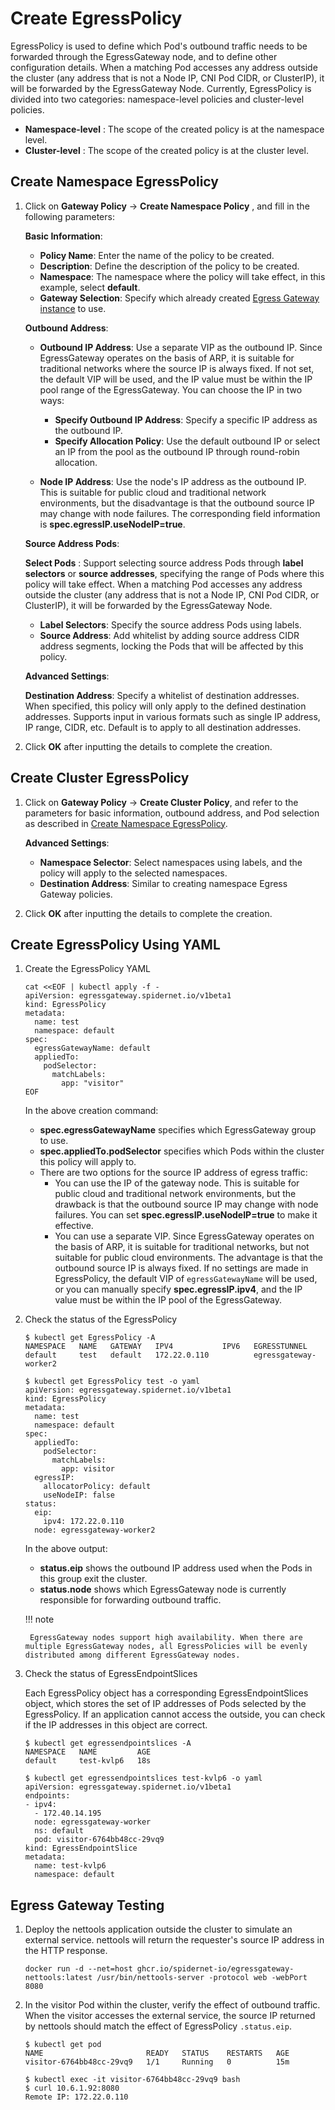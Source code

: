 # Create EgressPolicy

EgressPolicy is used to define which Pod's outbound traffic needs to be forwarded through the EgressGateway node, and to define other configuration details.
When a matching Pod accesses any address outside the cluster (any address that is not a Node IP, CNI Pod CIDR, or ClusterIP), it will be forwarded by the EgressGateway Node.
Currently, EgressPolicy is divided into two categories: namespace-level policies and cluster-level policies.

- __Namespace-level__ : The scope of the created policy is at the namespace level.
- __Cluster-level__ : The scope of the created policy is at the cluster level.

## Create Namespace EgressPolicy

1. Click on __Gateway Policy__ -> __Create Namespace Policy__ , and fill in the following parameters:

    <!-- ![egresspolicy-create-1](../../images/egresspolicy-create-1.jpg) -->

    **Basic Information**:
    
    * __Policy Name__: Enter the name of the policy to be created.
    * __Description__: Define the description of the policy to be created.
    * __Namespace__: The namespace where the policy will take effect, in this example, select __default__.
    * __Gateway Selection__: Specify which already created [Egress Gateway instance](../egressgateway/create_eg.md) to use.

    **Outbound Address**:

    * __Outbound IP Address__: Use a separate VIP as the outbound IP. Since EgressGateway operates on the basis of ARP, it is suitable for traditional networks where the source IP is always fixed. If not set, the default VIP will be used, and the IP value must be within the IP pool range of the EgressGateway. You can choose the IP in two ways:
        * __Specify Outbound IP Address__: Specify a specific IP address as the outbound IP.
        * __Specify Allocation Policy__: Use the default outbound IP or select an IP from the pool as the outbound IP through round-robin allocation.
      
    * __Node IP Address__: Use the node's IP address as the outbound IP. This is suitable for public cloud and traditional network environments, but the disadvantage is that the outbound source IP may change with node failures. The corresponding field information is __spec.egressIP.useNodeIP=true__.

    **Source Address Pods**:

    __Select Pods__ : Support selecting source address Pods through __label selectors__ or __source addresses__, specifying the range of Pods where this policy will take effect. When a matching Pod accesses any address outside the cluster (any address that is not a Node IP, CNI Pod CIDR, or ClusterIP), it will be forwarded by the EgressGateway Node.
    * __Label Selectors__: Specify the source address Pods using labels.
    * __Source Address__: Add whitelist by adding source address CIDR address segments, locking the Pods that will be affected by this policy.

    **Advanced Settings**:

    __Destination Address__: Specify a whitelist of destination addresses. When specified, this policy will only apply to the defined destination addresses. Supports input in various formats such as single IP address, IP range, CIDR, etc. Default is to apply to all destination addresses.

2. Click **OK** after inputting the details to complete the creation.

## Create Cluster EgressPolicy

1. Click on __Gateway Policy__ -> __Create Cluster Policy__, and refer to the parameters for basic information, outbound address, and Pod selection as described in [Create Namespace EgressPolicy](#egress).

    **Advanced Settings**:
    
    * __Namespace Selector__: Select namespaces using labels, and the policy will apply to the selected namespaces.
    * __Destination Address__: Similar to creating namespace Egress Gateway policies.

2. Click **OK** after inputting the details to complete the creation.

## Create EgressPolicy Using YAML

1. Create the EgressPolicy YAML

    ```shell
    cat <<EOF | kubectl apply -f -
    apiVersion: egressgateway.spidernet.io/v1beta1
    kind: EgressPolicy
    metadata:
      name: test
      namespace: default
    spec:
      egressGatewayName: default
      appliedTo:
        podSelector:
          matchLabels:
            app: "visitor"
    EOF
    ```

    In the above creation command:

    * __spec.egressGatewayName__ specifies which EgressGateway group to use.
    * __spec.appliedTo.podSelector__ specifies which Pods within the cluster this policy will apply to.
    * There are two options for the source IP address of egress traffic:
        * You can use the IP of the gateway node. This is suitable for public cloud and traditional network environments, but the drawback is that the outbound source IP may change with node failures. You can set __spec.egressIP.useNodeIP=true__ to make it effective.
        * You can use a separate VIP. Since EgressGateway operates on the basis of ARP, it is suitable for traditional networks, but not suitable for public cloud environments. The advantage is that the outbound source IP is always fixed. If no settings are made in EgressPolicy, the default VIP of `egressGatewayName` will be used, or you can manually specify __spec.egressIP.ipv4__, and the IP value must be within the IP pool of the EgressGateway.

2. Check the status of the EgressPolicy

    ```shell
    $ kubectl get EgressPolicy -A
    NAMESPACE   NAME   GATEWAY   IPV4           IPV6   EGRESSTUNNEL
    default     test   default   172.22.0.110          egressgateway-worker2
     
    $ kubectl get EgressPolicy test -o yaml
    apiVersion: egressgateway.spidernet.io/v1beta1
    kind: EgressPolicy
    metadata:
      name: test
      namespace: default
    spec:
      appliedTo:
        podSelector:
          matchLabels:
            app: visitor
      egressIP:
        allocatorPolicy: default
        useNodeIP: false
    status:
      eip:
        ipv4: 172.22.0.110
      node: egressgateway-worker2
    ```

    In the above output:

    * __status.eip__ shows the outbound IP address used when the Pods in this group exit the cluster.
    * __status.node__ shows which EgressGateway node is currently responsible for forwarding outbound traffic.

    !!! note
    
        EgressGateway nodes support high availability. When there are multiple EgressGateway nodes, all EgressPolicies will be evenly distributed among different EgressGateway nodes.

3. Check the status of EgressEndpointSlices

    Each EgressPolicy object has a corresponding EgressEndpointSlices object, which stores the set of IP addresses of Pods selected by the EgressPolicy. If an application cannot access the outside, you can check if the IP addresses in this object are correct.

    ```shell
    $ kubectl get egressendpointslices -A
    NAMESPACE   NAME         AGE
    default     test-kvlp6   18s
    
    $ kubectl get egressendpointslices test-kvlp6 -o yaml
    apiVersion: egressgateway.spidernet.io/v1beta1
    endpoints:
    - ipv4:
      - 172.40.14.195
      node: egressgateway-worker
      ns: default
      pod: visitor-6764bb48cc-29vq9
    kind: EgressEndpointSlice
    metadata:
      name: test-kvlp6
      namespace: default
    ```

## Egress Gateway Testing

1. Deploy the nettools application outside the cluster to simulate an external service. nettools will return the requester's source IP address in the HTTP response.

    ```shell
    docker run -d --net=host ghcr.io/spidernet-io/egressgateway-nettools:latest /usr/bin/nettools-server -protocol web -webPort 8080
    ```

2. In the visitor Pod within the cluster, verify the effect of outbound traffic. When the visitor accesses the external service, the source IP returned by nettools should match the effect of EgressPolicy `.status.eip`.

    ```shell
    $ kubectl get pod
    NAME                       READY   STATUS    RESTARTS   AGE
    visitor-6764bb48cc-29vq9   1/1     Running   0          15m
    
    $ kubectl exec -it visitor-6764bb48cc-29vq9 bash
    $ curl 10.6.1.92:8080
    Remote IP: 172.22.0.110
    ```
